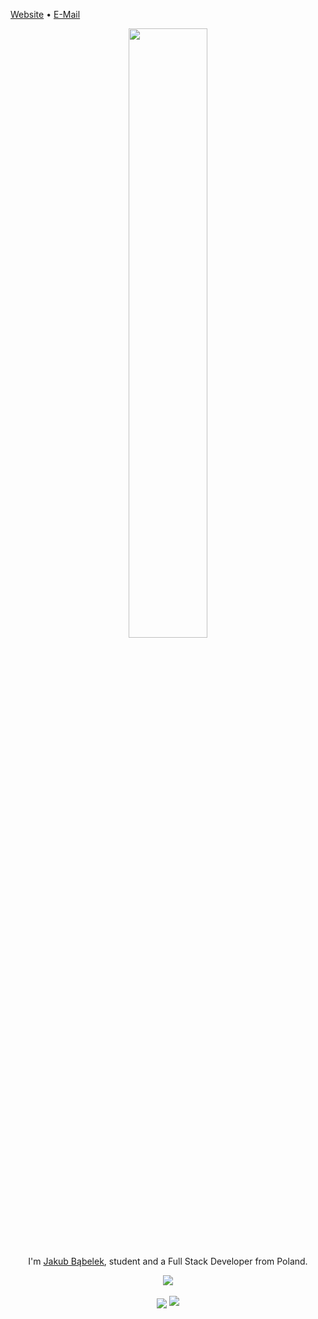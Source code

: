 [Website](https://bblk.pl/) • [E-Mail](mailto:jakub@bblk.pl)

<div align="center">
  <img src="https://rishavanand.github.io/static/images/greetings.gif" align="center" style="width: 50%" />
  <p>I'm <a href="https://bblk.pl/">Jakub Bąbelek</a>, student and a Full Stack Developer from Poland.</p>
  <img src="https://visitor-badge.glitch.me/badge?page_id=jakoboo.jakoboo" align="center" />
  <br />
  <br />
  <img src="https://github-readme-stats.vercel.app/api?username=jakoboo&show_icons=true&icon_color=ff2050&text_color=565656&bg_color=ffffff&hide_title=true&hide_border=true&hide=contribs,issues" align="center" />
  <a href="https://spotify-github-profile.vercel.app/api/view?uid=11131620181&redirect=true" align="center">
    <img src="https://spotify-github-profile.vercel.app/api/view?uid=11131620181&cover_image=false" />
  </a>
</div>
